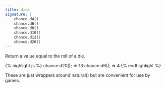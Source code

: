 ```yaml
---
title: dice
signature: |
    chance.d4()
    chance.d6()
    chance.d8()
    chance.d10()
    chance.d12()
    chance.d20()
---
```


<p class="pullquote" data-pullquote='"Any dungeon master worth his weight in geldings goes nowhere without his 20 sided die."' markdown="1"></p>

Return a value equal to the roll of a die.

{% highlight js %}
  chance.d20();
  => 13
  chance.d6();
  => 4
{% endhighlight %}

These are just wrappers around natural() but are convenient for use by games.

